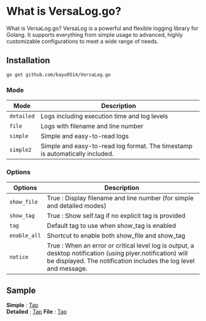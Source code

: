 # What is VersaLog.go?

What is VersaLog.go?
VersaLog is a powerful and flexible logging library for Golang.
It supports everything from simple usage to advanced, highly customizable configurations to meet a wide range of needs.

## Installation

```
go get github.com/kayu0514/VersaLog.go
```

### Mode

| Mode       | Description                                                                  |
| ---------- | ---------------------------------------------------------------------------- |
| `detailed` | Logs including execution time and log levels                                 |
| `file`     | Logs with filename and line number                                           |
| `simple`   | Simple and easy-to-read logs                                                 |
| `simple2`  | Simple and easy-to-read log format. The timestamp is automatically included. |

### Options

| Options      | Description                                                                                                                                                                     |
| ------------ | ------------------------------------------------------------------------------------------------------------------------------------------------------------------------------- |
| `show_file`  | True : Display filename and line number (for simple and detailed modes)                                                                                                         |
| `show_tag`   | True : Show self.tag if no explicit tag is provided                                                                                                                             |
| `tag`        | Default tag to use when show_tag is enabled                                                                                                                                     |
| `enable_all` | Shortcut to enable both show_file and show_tag                                                                                                                                  |
| `notice`     | True : When an error or critical level log is output, a desktop notification (using plyer.notification) will be displayed. The notification includes the log level and message. |

## Sample

**Simple** : [Tap](/tests/simple_test.go)  
**Detailed** : [Tap](/tests/detailed_test.go)
**File** : [Tap](/tests/file_test.go)
